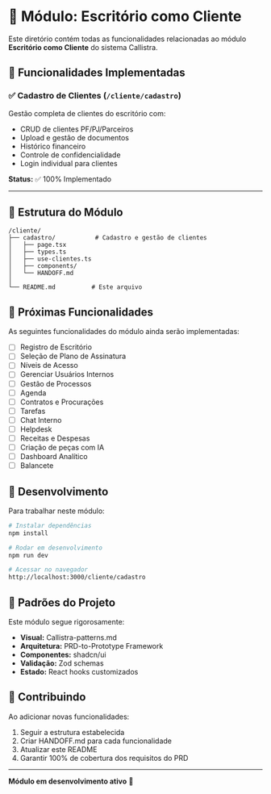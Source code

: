# 📁 Módulo: Escritório como Cliente

Este diretório contém todas as funcionalidades relacionadas ao módulo **Escritório como Cliente** do sistema Callistra.

## 🎯 Funcionalidades Implementadas

### ✅ Cadastro de Clientes (`/cliente/cadastro`)
Gestão completa de clientes do escritório com:
- CRUD de clientes PF/PJ/Parceiros
- Upload e gestão de documentos
- Histórico financeiro
- Controle de confidencialidade
- Login individual para clientes

**Status:** ✅ 100% Implementado

---

## 📂 Estrutura do Módulo

```
/cliente/
├── cadastro/           # Cadastro e gestão de clientes
│   ├── page.tsx
│   ├── types.ts
│   ├── use-clientes.ts
│   ├── components/
│   └── HANDOFF.md
│
└── README.md          # Este arquivo
```

## 🚀 Próximas Funcionalidades

As seguintes funcionalidades do módulo ainda serão implementadas:

- [ ] Registro de Escritório
- [ ] Seleção de Plano de Assinatura  
- [ ] Níveis de Acesso
- [ ] Gerenciar Usuários Internos
- [ ] Gestão de Processos
- [ ] Agenda
- [ ] Contratos e Procurações
- [ ] Tarefas
- [ ] Chat Interno
- [ ] Helpdesk
- [ ] Receitas e Despesas
- [ ] Criação de peças com IA
- [ ] Dashboard Analítico
- [ ] Balancete

## 🔧 Desenvolvimento

Para trabalhar neste módulo:

```bash
# Instalar dependências
npm install

# Rodar em desenvolvimento
npm run dev

# Acessar no navegador
http://localhost:3000/cliente/cadastro
```

## 📝 Padrões do Projeto

Este módulo segue rigorosamente:
- **Visual:** Callistra-patterns.md
- **Arquitetura:** PRD-to-Prototype Framework
- **Componentes:** shadcn/ui
- **Validação:** Zod schemas
- **Estado:** React hooks customizados

## 🤝 Contribuindo

Ao adicionar novas funcionalidades:
1. Seguir a estrutura estabelecida
2. Criar HANDOFF.md para cada funcionalidade
3. Atualizar este README
4. Garantir 100% de cobertura dos requisitos do PRD

---

**Módulo em desenvolvimento ativo** 🚧